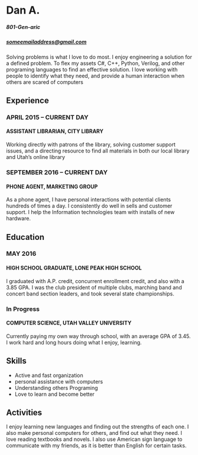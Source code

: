 # Dan A.
##### 801-Gen-aric
##### someemailaddress@gmail.com

Solving problems is what I love to do most. I enjoy engineering a solution for a defined problem. To flex my assets C#, C++, Python, Verilog, and other programing languages to find an effective solution. I love working with people to identify what they need, and provide a human interaction when others are scared of computers 

## Experience
### APRIL 2015 – CURRENT DAY
#### ASSISTANT LIBRARIAN, CITY LIBRARY
Working directly with patrons of the library, solving customer support issues, and a directing resource to find all materials in both our local library and Utah’s online library

### SEPTEMBER 2016 – CURRENT DAY
#### PHONE AGENT, MARKETING GROUP
As a phone agent, I have personal interactions with potential clients hundreds of times a day. I consistently do well in sells and customer support. I help the Information technologies team with installs of new hardware.


## Education
### MAY 2016
#### HIGH SCHOOL GRADUATE, LONE PEAK HIGH SCHOOL
I graduated with A.P. credit, concurrent enrollment credit, and also with a 3.85 GPA. I was the club president of multiple clubs, marching band and concert band section leaders, and took several state championships.

### In Progress
#### COMPUTER SCIENCE, UTAH VALLEY UNIVERSITY
Currently paying my own way through school, with an average GPA of 3.45. I work hard and long hours doing what I enjoy, learning.



## Skills
- Active and fast organization
- personal assistance with computers
- Understanding others Programing
- Love to learn and become better

## Activities
I enjoy learning new languages and finding out the strengths of each one. I also make personal computers for others, and find out what they need. I love reading textbooks and novels. I also use American sign language to communicate with my friends, as it is better than English for certain tasks.
